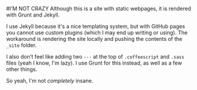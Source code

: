 #I'M NOT CRAZY
Although this is a site with static webpages, it is rendered with Grunt and Jekyll.

I use Jekyll because it's a nice templating system, but with GitHub pages you cannot use custom plugins (which I may
end up writing or using). The workaround is rendering the site locally and pushing the contents of the `_site` folder.

I also don't feel like adding two `---` at the top of `.coffeescript` and `.sass` files (yeah I know, I'm lazy). I use Grunt
for this instead, as well as a few other things.

So yeah, I'm not *completely* insane.
